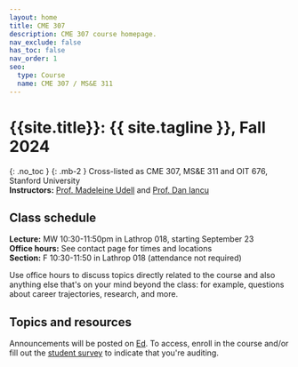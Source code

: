 ```yaml
---
layout: home
title: CME 307
description: CME 307 course homepage.
nav_exclude: false
has_toc: false
nav_order: 1
seo:
  type: Course
  name: CME 307 / MS&E 311
---
```


# {{site.title}}: {{ site.tagline }}, Fall 2024
{: .no_toc }
{: .mb-2 }
Cross-listed as CME 307, MS&E 311 and OIT 676, Stanford University <br>
**Instructors:** [Prof. Madeleine Udell](http://web.stanford.edu/~udell) and [Prof. Dan Iancu](https://web.stanford.edu/~daniancu/)

<!-- 1. TOC
{:toc} -->

## Class schedule

**Lecture:** MW 10:30-11:50pm in Lathrop 018, starting September 23 <br>
**Office hours:** See contact page for times and locations <br>
**Section:** F 10:30-11:50 in Lathrop 018 (attendance not required) <br>

Use office hours to discuss topics directly related to the course
and also anything else that's on your mind beyond the class: for example, 
questions about career trajectories, research, and more.

## Topics and resources

Announcements will be posted on [Ed](https://edstem.org/us/courses/63926/discussion/). To access, enroll in the course
and/or fill out the [student survey](https://forms.gle/7hPniFeC576S12FAA) to indicate that you're auditing.

<!-- The [following spreadsheet](https://docs.google.com/spreadsheets/d/1ncPzDvHLd1Qu_6oAs-Opf6u489hyJ5a_3s7B--zznnA/edit#gid=1738667907)
serves as our schedule and provides links to useful resources. -->
<!-- It will also be used to coordinate project presentations. -->

<!-- ## Acknowledgements
{: .no_toc }

The MS&E 311 materials build on course content developed by 
[Yinyu Ye](https://web.stanford.edu/~yyye/)  -->

